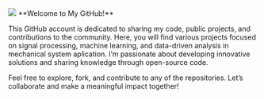 
<img src="https://github.com/user-attachments/assets/490b0359-58f7-4a67-8fe0-58f080b4c7cc"/>
**Welcome to My GitHub!**

This GitHub account is dedicated to sharing my code, public projects, and contributions to the community. Here, you will find various projects focused on signal processing, machine learning, and data-driven analysis in mechanical system aplication. I’m passionate about developing innovative solutions and sharing knowledge through open-source code.

Feel free to explore, fork, and contribute to any of the repositories. Let’s collaborate and make a meaningful impact together!
